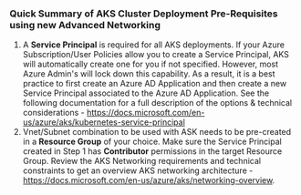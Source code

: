 ### Quick Summary of AKS Cluster Deployment Pre-Requisites using new Advanced Networking

1. A **Service Principal** is required for all AKS deployments.  If your Azure Subscription/User Policies allow you to create a Service Principal, AKS will automatically create one for you if not specified.  However, most Azure Admin's will lock down this capability.  As a result, it is a best practice to first create an Azure AD Application and then create a new Service Principal associated to the Azure AD Application.  See the following documentation for a full description of the options & technical considerations - https://docs.microsoft.com/en-us/azure/aks/kubernetes-service-principal
2. Vnet/Subnet combination to be used with ASK needs to be pre-created in a **Resource Group** of your choice.  Make sure the Service Principal created in Step 1 has **Contributor** permissions in the target Resource Group.  Review the AKS Networking requirements and technical constraints to get an overview AKS networking architecture - https://docs.microsoft.com/en-us/azure/aks/networking-overview.
